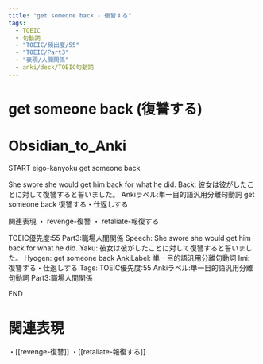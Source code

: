 ```yaml
---
title: "get someone back - 復讐する"
tags:
  - TOEIC
  - 句動詞
  - "TOEIC/頻出度/55"
  - "TOEIC/Part3"
  - "表現/人間関係"
  - anki/deck/TOEIC句動詞
---
```


# get someone back (復讐する)

# Obsidian_to_Anki
START
eigo-kanyoku
get someone back

She swore she would get him back for what he did.
Back:
彼女は彼がしたことに対して復讐すると誓いました。
Ankiラベル:単一目的語汎用分離句動詞
get someone back
復讐する・仕返しする

関連表現
・ revenge-復讐
・ retaliate-報復する

TOEIC優先度:55
Part3:職場人間関係
Speech: She swore she would get him back for what he did.
Yaku: 彼女は彼がしたことに対して復讐すると誓いました。
Hyogen: get someone back
AnkiLabel: 単一目的語汎用分離句動詞
Imi: 復讐する・仕返しする
Tags: TOEIC優先度:55 Ankiラベル:単一目的語汎用分離句動詞 Part3:職場人間関係
<!--ID: 1751386382075-->
END

# 関連表現
・[[revenge-復讐]]
・[[retaliate-報復する]]
